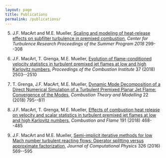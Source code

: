 ```yaml
---
layout: page
title: Publications
permalink: /publications/
---
```




5. J.F. MacArt and M.E. Mueller, [Scaling and modeling of heat-release effects on subfilter turbulence in premixed combustion](./_media/publications/02_MacArt_CTR18.pdf), *Center for Turbulence Research Proceedings of the Summer Program 2018* 299--308


4. J.F. MacArt, T. Grenga, M.E. Mueller, [Evolution of flame-conditioned velocity statistics in turbulent premixed jet flames at low and high Karlovitz numbers](https://doi.org/10.1016/j.proci.2018.08.030), *Proceedings of the Combustion Institute* 37 (2018) 2503--2510


3. T. Grenga, J.F. MacArt, M.E. Mueller, [Dynamic Mode Decomposition of a Direct Numerical Simulation of a Turbulent Premixed Planar Jet Flame: Convergence of the Modes](https://doi.org/10.1080/13647830.2018.1457799), *Combustion Theory and Modelling* 22 (2018) 795--811


2. J.F. MacArt, T. Grenga, M.E. Mueller, [Effects of combustion heat release on velocity and scalar statistics in turbulent premixed jet flames at low and high Karlovitz numbers](https://doi.org/10.1016/j.combustflame.2018.01.022), *Combustion and Flame* 191 (2018) 468--485


1. J.F. MacArt and M.E. Mueller, [Semi-implicit iterative methods for low Mach number turbulent reacting flows: Operator splitting versus approximate factorization](http://dx.doi.org/10.1016/j.jcp.2016.09.016), *Journal of Computational Physics* 326 (2016) 569--595
